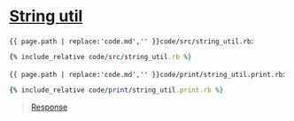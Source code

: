 # [String util](code.zip)

`{{ page.path | replace:'code.md','' }}code/src/string_util.rb`:

```rb
{% include_relative code/src/string_util.rb %}
```

`{{ page.path | replace:'code.md','' }}code/print/string_util.print.rb`:

```rb
{% include_relative code/print/string_util.print.rb %}
```

> [Response](response/src/string_util.rb)

